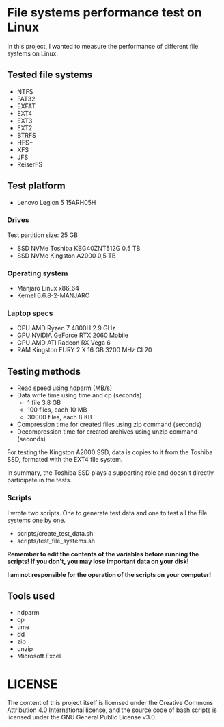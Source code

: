# File systems performance test on Linux

In this project, I wanted to measure the performance of different file systems on Linux.

## Tested file systems
- NTFS
- FAT32
- EXFAT
- EXT4
- EXT3
- EXT2
- BTRFS
- HFS+
- XFS
- JFS
- ReiserFS

## Test platform
- Lenovo Legion 5 15ARH05H

### Drives
Test partition size: 25 GB
- SSD NVMe Toshiba KBG40ZNT512G 0.5 TB
- SSD NVMe Kingston A2000 0,5 TB

### Operating system
- Manjaro Linux x86_64
- Kernel 6.6.8-2-MANJARO

### Laptop specs
- CPU AMD Ryzen 7 4800H 2.9 GHz
- GPU NVIDIA GeForce RTX 2060 Mobile
- GPU AMD ATI Radeon RX Vega 6
- RAM Kingston FURY 2 X 16 GB 3200 MHz CL20

## Testing methods
- Read speed using hdparm (MB/s)
- Data write time using time and cp (seconds)
  - 1 file 3.8 GB
  - 100 files, each 10 MB
  - 30000 files, each 8 KB
- Compression time for created files using zip command (seconds)
- Decompression time for created archives using unzip command (seconds)

For testing the Kingston A2000 SSD, data is copies to it from the Toshiba SSD, formated with the EXT4 file system.

In summary, the Toshiba SSD plays a supporting role and doesn't directly participate in the tests.

### Scripts
I wrote two scripts. One to generate test data and one to test all the file systems one by one.
- scripts/create_test_data.sh
- scripts/test_file_systems.sh

**Remember to edit the contents of the variables before running the scripts! If you don't, you may lose important data on your disk!**

**I am not responsible for the operation of the scripts on your computer!**

## Tools used
- hdparm
- cp
- time
- dd
- zip
- unzip
- Microsoft Excel

# LICENSE
The content of this project itself is licensed under the Creative Commons Attribution 4.0 International license, and the source code of bash scripts is licensed under the GNU General Public License v3.0.